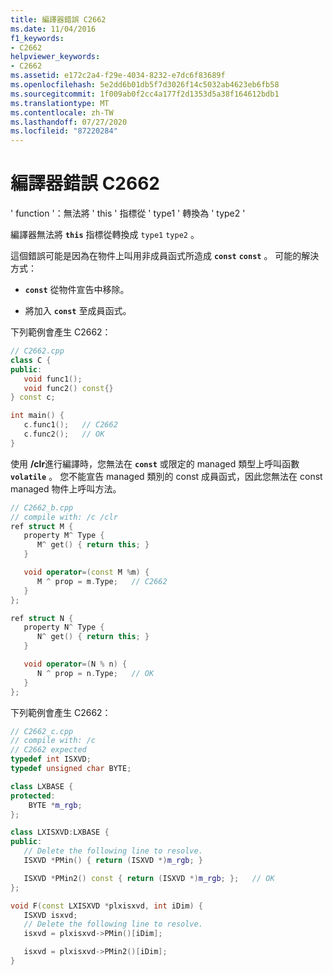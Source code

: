 ```yaml
---
title: 編譯器錯誤 C2662
ms.date: 11/04/2016
f1_keywords:
- C2662
helpviewer_keywords:
- C2662
ms.assetid: e172c2a4-f29e-4034-8232-e7dc6f83689f
ms.openlocfilehash: 5e2dd6b01db5f7d3026f14c5032ab4623eb6fb58
ms.sourcegitcommit: 1f009ab0f2cc4a177f2d1353d5a38f164612bdb1
ms.translationtype: MT
ms.contentlocale: zh-TW
ms.lasthandoff: 07/27/2020
ms.locfileid: "87220284"
---
```

# <a name="compiler-error-c2662"></a>編譯器錯誤 C2662

' function '：無法將 ' this ' 指標從 ' type1 ' 轉換為 ' type2 '

編譯器無法將 **`this`** 指標從轉換成 `type1` `type2` 。

這個錯誤可能是因為在物件上叫用非成員函式所造成 **`const`** **`const`** 。  可能的解決方式：

- **`const`** 從物件宣告中移除。

- 將加入 **`const`** 至成員函式。

下列範例會產生 C2662：

```cpp
// C2662.cpp
class C {
public:
   void func1();
   void func2() const{}
} const c;

int main() {
   c.func1();   // C2662
   c.func2();   // OK
}
```

使用 **/clr**進行編譯時，您無法在 **`const`** 或限定的 managed 類型上呼叫函數 **`volatile`** 。 您不能宣告 managed 類別的 const 成員函式，因此您無法在 const managed 物件上呼叫方法。

```cpp
// C2662_b.cpp
// compile with: /c /clr
ref struct M {
   property M^ Type {
      M^ get() { return this; }
   }

   void operator=(const M %m) {
      M ^ prop = m.Type;   // C2662
   }
};

ref struct N {
   property N^ Type {
      N^ get() { return this; }
   }

   void operator=(N % n) {
      N ^ prop = n.Type;   // OK
   }
};
```

下列範例會產生 C2662：

```cpp
// C2662_c.cpp
// compile with: /c
// C2662 expected
typedef int ISXVD;
typedef unsigned char BYTE;

class LXBASE {
protected:
    BYTE *m_rgb;
};

class LXISXVD:LXBASE {
public:
   // Delete the following line to resolve.
   ISXVD *PMin() { return (ISXVD *)m_rgb; }

   ISXVD *PMin2() const { return (ISXVD *)m_rgb; };   // OK
};

void F(const LXISXVD *plxisxvd, int iDim) {
   ISXVD isxvd;
   // Delete the following line to resolve.
   isxvd = plxisxvd->PMin()[iDim];

   isxvd = plxisxvd->PMin2()[iDim];
}
```
